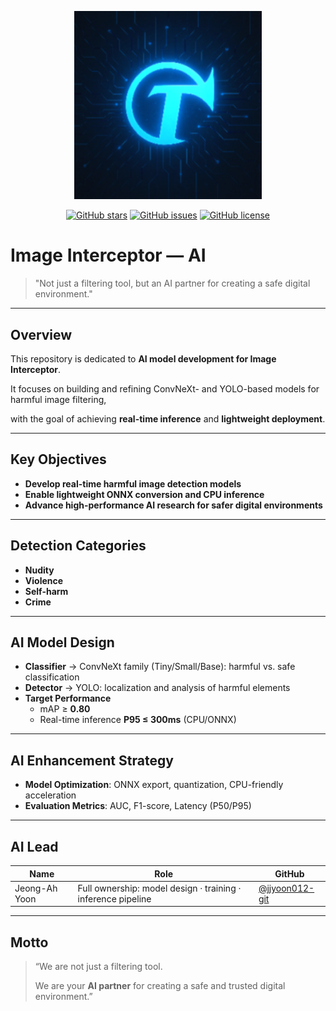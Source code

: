 <p align="center">
<img src="./assets/team_logo.png" alt="Image Interceptor Logo" width="300"/>
</p>

<p align="center">
<a href="https://github.com/YourOrg/ImageInterceptor/stargazers"><img src="https://img.shields.io/github/stars/YourOrg/ImageInterceptor?style=for-the-badge" alt="GitHub stars"/></a>
<a href="https://github.com/YourOrg/ImageInterceptor/issues"><img src="https://img.shields.io/github/issues/YourOrg/ImageInterceptor?style=for-the-badge" alt="GitHub issues"/></a>
<a href="https://github.com/YourOrg/ImageInterceptor"><img src="https://img.shields.io/github/license/YourOrg/ImageInterceptor?style=for-the-badge" alt="GitHub license"/></a>
</p>

# Image Interceptor — AI

> "Not just a filtering tool, but an AI partner for creating a safe digital environment."
> 

---

## Overview

This repository is dedicated to **AI model development for Image Interceptor**.

It focuses on building and refining ConvNeXt- and YOLO-based models for harmful image filtering,

with the goal of achieving **real-time inference** and **lightweight deployment**.

---

## Key Objectives

- **Develop real-time harmful image detection models**
- **Enable lightweight ONNX conversion and CPU inference**
- **Advance high-performance AI research for safer digital environments**

---

## Detection Categories

- **Nudity**
- **Violence**
- **Self-harm**
- **Crime**

---

## AI Model Design

- **Classifier** → ConvNeXt family (Tiny/Small/Base): harmful vs. safe classification
- **Detector** → YOLO: localization and analysis of harmful elements
- **Target Performance**
    - mAP ≥ **0.80**
    - Real-time inference **P95 ≤ 300ms** (CPU/ONNX)

---

## AI Enhancement Strategy

- **Model Optimization**: ONNX export, quantization, CPU-friendly acceleration
- **Evaluation Metrics**: AUC, F1-score, Latency (P50/P95)

---

## AI Lead

| Name | Role | GitHub |
| --- | --- | --- |
| Jeong-Ah Yoon | Full ownership: model design · training · inference pipeline | [@jjyoon012-git](https://github.com/jjyoon012-git) |

---

## Motto

> “We are not just a filtering tool.
> 
> 
> We are your **AI partner** for creating a safe and trusted digital environment.”
>
